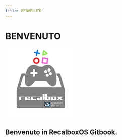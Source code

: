 ```yaml
---
title: BENVENUTO
---
```


# BENVENUTO



![](/migration-images/recalbox_logo.png)

## Benvenuto in RecalboxOS Gitbook.





